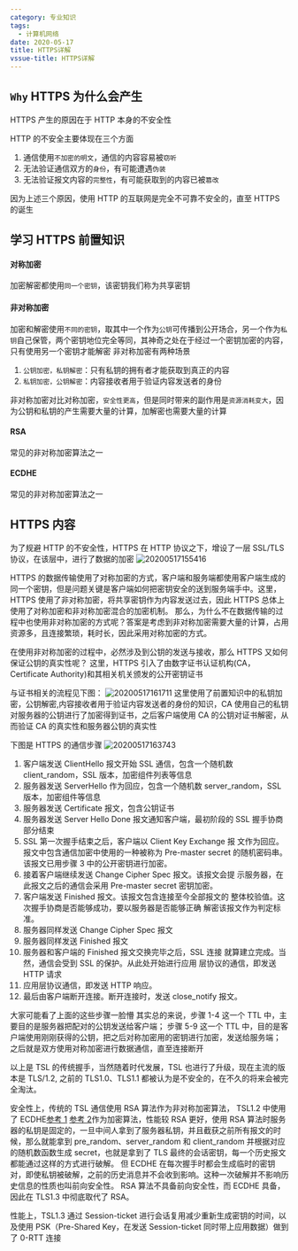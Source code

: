 ```yaml
---
category: 专业知识
tags:
  - 计算机网络
date: 2020-05-17
title: HTTPS详解
vssue-title: HTTPS详解
---
```


## `Why` HTTPS 为什么会产生

HTTPS 产生的原因在于 HTTP 本身的不安全性

HTTP 的不安全主要体现在三个方面

1. 通信使用`不加密的明文`，通信的内容容易被`窃听`
2. 无法验证通信双方的`身份`，有可能遭遇`伪装`
3. 无法验证报文内容的`完整性`，有可能获取到的内容已被`篡改`

因为上述三个原因，使用 HTTP 的互联网是完全不可靠不安全的，直至 HTTPS 的诞生

## 学习 HTTPS 前置知识

#### 对称加密

加密解密都使用`同一个密钥`，该密钥我们称为共享密钥

#### 非对称加密

加密和解密使用`不同的密钥`，取其中一个作为`公钥`可传播到公开场合，另一个作为`私钥`自己保管，两个密钥地位完全等同，其神奇之处在于经过一个密钥加密的内容，只有使用另一个密钥才能解密
非对称加密有两种场景

1. `公钥加密，私钥解密`：只有私钥的拥有者才能获取到真正的内容
2. `私钥加密，公钥解密`：内容接收者用于验证内容发送者的身份

非对称加密对比对称加密，`安全性更高`，但是同时带来的副作用是`资源消耗变大`，因为公钥和私钥的产生需要大量的计算，加解密也需要大量的计算

#### RSA

常见的非对称加密算法之一

#### ECDHE

常见的非对称加密算法之一

## HTTPS 内容

为了规避 HTTP 的不安全性，HTTPS 在 HTTP 协议之下，增设了一层 SSL/TLS 协议，在该层中，进行了数据的加密
![20200517155416](https://image.teefing.top/20200517155416.png)

HTTPS 的数据传输使用了对称加密的方式，客户端和服务端都使用客户端生成的同一个密钥，但是问题关键是客户端如何把密钥安全的送到服务端手中。这里，HTTPS 使用了非对称加密，将共享密钥作为内容发送过去，因此 HTTPS 总体上使用了对称加密和非对称加密混合的加密机制。
那么，为什么不在数据传输的过程中也使用非对称加密的方式呢？答案是考虑到非对称加密需要大量的计算，占用资源多，且连接繁琐，耗时长，因此采用对称加密的方式。

在使用非对称加密的过程中，必然涉及到公钥的发送与接收，那么 HTTPS 又如何保证公钥的真实性呢？
这里，HTTPS 引入了由数字证书认证机构(CA，Certificate Authority)和其相关机关颁发的公开密钥证书

与证书相关的流程见下图：
![20200517161711](https://image.teefing.top/20200517161711.png)
这里使用了前置知识中的私钥加密，公钥解密,内容接收者用于验证内容发送者的身份的知识，CA 使用自己的私钥对服务器的公钥进行了加密得到证书，之后客户端使用 CA 的公钥对证书解密，从而验证 CA 的真实性和服务器公钥的真实性

下图是 HTTPS 的通信步骤
![20200517163743](https://image.teefing.top/20200517163743.png)

1. 客户端发送 ClientHello 报文开始 SSL 通信，包含一个随机数 client_random，SSL 版本，加密组件列表等信息
2. 服务器发送 ServerHello 作为回应，包含一个随机数 server_random，SSL 版本，加密组件等信息
3. 服务器发送 Certificate 报文，包含公钥证书
4. 服务器发送 Server Hello Done 报文通知客户端，最初阶段的 SSL 握手协商部分结束
5. SSL 第一次握手结束之后，客户端以 Client Key Exchange 报 文作为回应。报文中包含通信加密中使用的一种被称为 Pre-master secret 的随机密码串。该报文已用步骤 3 中的公开密钥进行加密。
6. 接着客户端继续发送 Change Cipher Spec 报文。该报文会提 示服务器，在此报文之后的通信会采用 Pre-master secret 密钥加密。
7. 客户端发送 Finished 报文。该报文包含连接至今全部报文的 整体校验值。这次握手协商是否能够成功，要以服务器是否能够正确 解密该报文作为判定标准。
8. 服务器同样发送 Change Cipher Spec 报文
9. 服务器同样发送 Finished 报文
10. 服务器和客户端的 Finished 报文交换完毕之后，SSL 连接 就算建立完成。当然，通信会受到 SSL 的保护。从此处开始进行应用 层协议的通信，即发送 HTTP 请求
11. 应用层协议通信，即发送 HTTP 响应。
12. 最后由客户端断开连接。断开连接时，发送 close_notify 报文。

大家可能看了上面的这些步骤一脸懵
其实总的来说，步骤 1-4 这一个 TTL 中，主要目的是服务器把配对的公钥发送给客户端；
步骤 5-9 这一个 TTL 中，目的是客户端使用刚刚获得的公钥，把之后对称加密用的密钥进行加密，发送给服务端；
之后就是双方使用对称加密进行数据通信，直至连接断开

以上是 TSL 的传统握手，当然随着时代发展，TSL 也进行了升级，现在主流的版本是 TLS/1.2, 之前的 TLS1.0、TLS1.1 都被认为是不安全的，在不久的将来会被完全淘汰。

安全性上，传统的 TSL 通信使用 RSA 算法作为非对称加密算法， TSL1.2 中使用了 ECDHE[参考 1](https://www.infoq.cn/article/SSDfxqCaLiQvWhTEWVjc) [参考 2](https://imququ.com/post/ecc-certificate.html)作为加密算法，性能较 RSA 更好，使用 RSA 算法时服务器的私钥是固定的，一旦中间人拿到了服务器私钥，并且截获之前所有报文的时候，那么就能拿到 pre_random、server_random 和 client_random 并根据对应的随机数函数生成 secret，也就是拿到了 TLS 最终的会话密钥，每一个历史报文都能通过这样的方式进行破解。
但 ECDHE 在每次握手时都会生成临时的密钥对，即使私钥被破解，之前的历史消息并不会收到影响。这种一次破解并不影响历史信息的性质也叫前向安全性。
RSA 算法不具备前向安全性，而 ECDHE 具备，因此在 TLS1.3 中彻底取代了 RSA。

性能上，TSL1.3 通过 Session-ticket 进行会话复用减少重新生成密钥的时间，以及使用 PSK（Pre-Shared Key，在发送 Session-ticket 同时带上应用数据）做到了 0-RTT 连接
